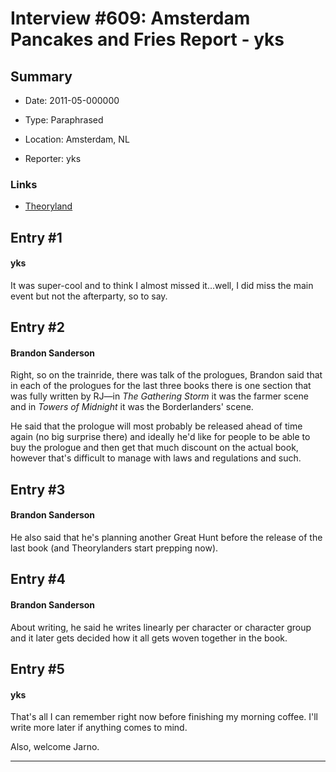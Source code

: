 # Interview #609: Amsterdam Pancakes and Fries Report - yks

## Summary

- Date: 2011-05-000000

- Type: Paraphrased

- Location: Amsterdam, NL

- Reporter: yks

### Links

- [Theoryland](http://www.theoryland.com/vbulletin/showthread.php?p=150622#poststop)


## Entry #1

#### yks

It was super-cool and to think I almost missed it...well, I did miss the main event but not the afterparty, so to say.

## Entry #2

#### Brandon Sanderson

Right, so on the trainride, there was talk of the prologues, Brandon said that in each of the prologues for the last three books there is one section that was fully written by RJ—in
*The Gathering Storm*
it was the farmer scene and in
*Towers of Midnight*
it was the Borderlanders' scene.

He said that the prologue will most probably be released ahead of time again (no big surprise there) and ideally he'd like for people to be able to buy the prologue and then get that much discount on the actual book, however that's difficult to manage with laws and regulations and such.

## Entry #3

#### Brandon Sanderson

He also said that he's planning another Great Hunt before the release of the last book (and Theorylanders start prepping now).

## Entry #4

#### Brandon Sanderson

About writing, he said he writes linearly per character or character group and it later gets decided how it all gets woven together in the book.

## Entry #5

#### yks

That's all I can remember right now before finishing my morning coffee. I'll write more later if anything comes to mind.

Also, welcome Jarno.


---

